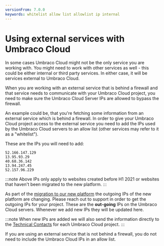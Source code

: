 ```yaml
---
versionFrom: 7.0.0
keywords: whitelist allow list allowlist ip internal
---
```


# Using external services with Umbraco Cloud

In some cases Umbraco Cloud might not be the only service you are working with. You might need to work with other services as well - this could be either internal or third party services. In either case, it will be services external to Umbraco Cloud.

When you are working with an external service that is behind a firewall and that service needs to communicate with your Umbraco Cloud project, you need to make sure the Umbraco Cloud Server IPs are allowed to bypass the firewall.

An example could be, that you're fetching some information from an external service which is behind a firewall. In order to give your Umbraco Cloud project access to the external service you need to add the IPs used by the Umbraco Cloud servers to an allow list (other services may refer to it as a "whitelist").

These are the IPs you will need to add:

```
52.166.147.129
13.95.93.29
40.68.36.142
13.94.247.45
52.157.96.229
```
:::note
Above IPs only apply to websites created before H1 2021 or websites that haven't been migrated to the new platform.
:::

As part of the [migration to our new platform](https://umbraco.com/blog/the-future-of-umbraco-cloud/) the outgoing IPs of the new platform are changing. Please reach out to support in order to get the outgoing IPs for your project.
These are the **out-going** IPs on the Umbraco Cloud servers. Whenever we add new IPs they will be updated here.

:::note
When new IPs are added we will also send the information directly to the [Technical Contacts](../Team-Members/Technical-Contact.md) for each Umbraco Cloud project.
:::

If you are using an external service that is not behind a firewall, you do not need to include the Umbraco Cloud IPs in an allow list.
